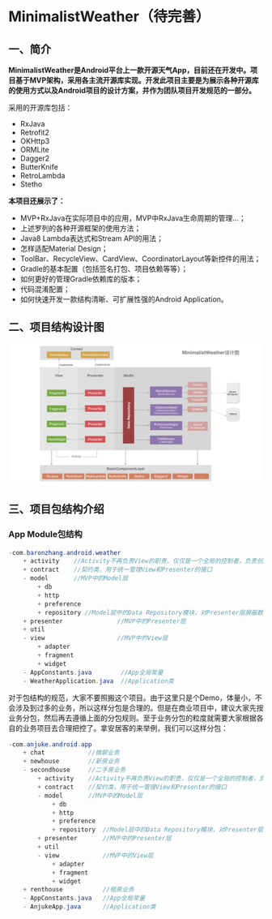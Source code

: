 # MinimalistWeather（待完善）


## 一、简介

**MinimalistWeather是Android平台上一款开源天气App，目前还在开发中。项目基于MVP架构，采用各主流开源库实现。开发此项目主要是为展示各种开源库的使用方式以及Android项目的设计方案，并作为团队项目开发规范的一部分。**

采用的开源库包括：

* RxJava
* Retrofit2
* OKHttp3
* ORMLite
* Dagger2
* ButterKnife
* RetroLambda
* Stetho

**本项目还展示了：**

* MVP+RxJava在实际项目中的应用，MVP中RxJava生命周期的管理...；
* 上述罗列的各种开源框架的使用方法；
* Java8 Lambda表达式和Stream API的用法；
* 怎样适配Material Design；
* ToolBar、RecycleView、CardView、CoordinatorLayout等新控件的用法；
* Gradle的基本配置（包括签名打包、项目依赖等等）；
* 如何更好的管理Gradle依赖库的版本；
* 代码混淆配置；
* 如何快速开发一款结构清晰、可扩展性强的Android Application。

## 二、项目结构设计图

![架构设计图](framework_minimalist_weather.png)

## 三、项目包结构介绍

### App Module包结构

```Java
-com.baronzhang.android.weather
    + activity	  //Activity不再负责View的职责，仅仅是一个全局的控制者，负责创建View和Presenter的实例
    + contract    //契约类，用于统一管理View和Presenter的接口
    - model       //MVP中的Model层
        + db
        + http
        + preference
        + repository //Model层中的Data Repository模块，对Presenter层屏蔽数据来源和细节，并将Model成中的数据包装成Rx Observer
    + presenter               //MVP中的Presenter层
    + util
    - view                    //MVP中的View层
        + adapter
        + fragment
        + widget
    - AppConstants.java        //App全局常量
    - WeatherApplication.java  //Application类
```

对于包结构的规范，大家不要照搬这个项目。由于这里只是个Demo，体量小，不会涉及到过多的业务，所以这样分包是合理的。但是在商业项目中，建议大家先按业务分包，然后再去遵循上面的分包规则。至于业务分包的粒度就需要大家根据各自的业务项目去合理把控了。拿安居客的来举例，我们可以这样分包：

```Java
-com.anjuke.android.app
    + chat            //微聊业务
    + newhouse        //新房业务
    - secondhouse     //二手房业务
        + activity    //Activity不再负责View的职责，仅仅是一个全局的控制者，负责创建View和Presenter的实例
        + contract    //契约类，用于统一管理View和Presenter的接口
        - model       //MVP中的Model层
            + db
            + http
            + preference
            + repository  //Model层中的Data Repository模块，对Presenter层屏蔽数据来源和细节，并将Model成中的数据包装成Rx Observer
        + presenter       //MVP中的Presenter层
        + util
        - view            //MVP中的View层
            + adapter
            + fragment
            + widget
    + renthouse           //租房业务
    - AppConstants.java   //App全局常量
    - AnjukeApp.java      //Application类
```

